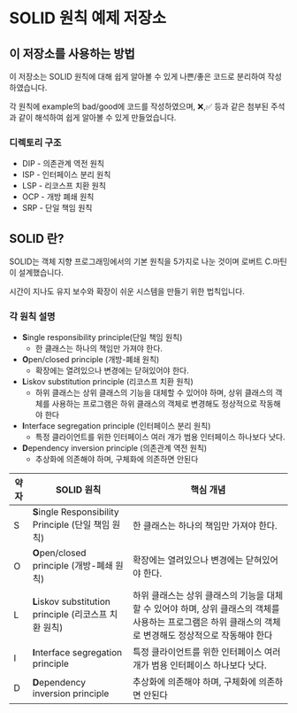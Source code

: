# SOLID 원칙 예제 저장소

## 이 저장소를 사용하는 방법

이 저장소는 SOLID 원칙에 대해 쉽게 알아볼 수 있게 나쁜/좋은 코드로 분리하여 작성하였습니다.

각 원칙에 example의 bad/good에 코드를 작성하였으며, ❌,✅ 등과 같은 첨부된 주석과 같이 해석하여 쉽게 알아볼 수 있게 만들었습니다.

### 디렉토리 구조
* DIP - 의존관계 역전 원칙
* ISP - 인터페이스 분리 원칙
* LSP - 리코스프 치환 원칙
* OCP - 개방 폐쇄 원칙
* SRP - 단일 책임 원칙 

## SOLID 란?

SOLID는 객체 지향 프로그래밍에서의 기본 원칙을 5가지로 나눈 것이며 로버트 C.마틴이 설계했습니다.

시간이 지나도 유지 보수와 확장이 쉬운 시스템을 만들기 위한 법칙입니다.

### 각 원칙 설명

- **S**ingle responsibility principle(단일 책임 원칙)
	- 한 클래스는 하나의 책임만 가져야 한다.
- **O**pen/closed principle (개방-폐쇄 원칙)
	- 확장에는 열려있으나 변경에는 닫혀있어야 한다.
- **L**iskov substitution principle (리코스프 치환 원칙)
	- 하위 클래스는 상위 클래스의 기능을 대체할 수 있어야 하며, 상위 클래스의 객체를 사용하는 프로그램은 하위 클래스의 객체로 변경해도 정상적으로 작동해야 한다
- **I**nterface segregation principle (인터페이스 분리 원칙)
	- 특정 클라이언트를 위한 인터페이스 여러 개가 범용 인터페이스 하나보다 낫다.
- **D**ependency inversion principle (의존관계 역전 원칙)
	- 추상화에 의존해야 하며, 구체화에 의존하면 안된다

| 약자 | SOLID 원칙                                       | 핵심 개념                  |
|----|------------------------------------------------|------------------------|
| S  | **S**ingle Responsibility Principle (단일 책임 원칙) | 한 클래스는 하나의 책임만 가져야 한다. |
| O  | **O**pen/closed principle (개방-폐쇄 원칙) | 확장에는 열려있으나 변경에는 닫혀있어야 한다. |
| L  | **L**iskov substitution principle (리코스프 치환 원칙) | 하위 클래스는 상위 클래스의 기능을 대체할 수 있어야 하며, 상위 클래스의 객체를 사용하는 프로그램은 하위 클래스의 객체로 변경해도 정상적으로 작동해야 한다 |
| I  | **I**nterface segregation principle | 특정 클라이언트를 위한 인터페이스 여러 개가 범용 인터페이스 하나보다 낫다. |
| D  | **D**ependency inversion principle | 추상화에 의존해야 하며, 구체화에 의존하면 안된다 |

